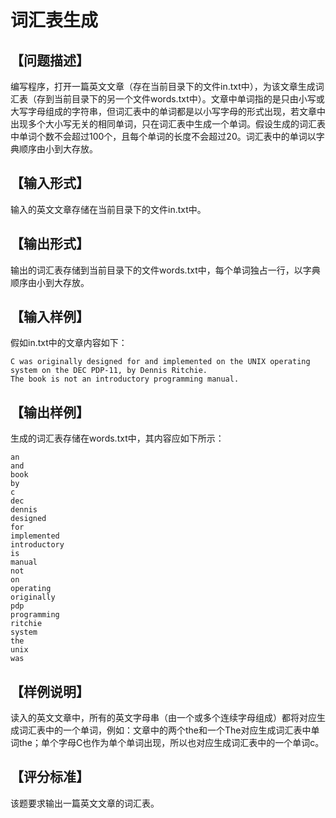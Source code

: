 # 词汇表生成

## 【问题描述】

编写程序，打开一篇英文文章（存在当前目录下的文件in.txt中），为该文章生成词汇表（存到当前目录下的另一个文件words.txt中）。文章中单词指的是只由小写或大写字母组成的字符串，但词汇表中的单词都是以小写字母的形式出现，若文章中出现多个大小写无关的相同单词，只在词汇表中生成一个单词。假设生成的词汇表中单词个数不会超过100个，且每个单词的长度不会超过20。词汇表中的单词以字典顺序由小到大存放。

## 【输入形式】

输入的英文文章存储在当前目录下的文件in.txt中。

## 【输出形式】

输出的词汇表存储到当前目录下的文件words.txt中，每个单词独占一行，以字典顺序由小到大存放。

## 【输入样例】

假如in.txt中的文章内容如下：

```
C was originally designed for and implemented on the UNIX operating system on the DEC PDP-11, by Dennis Ritchie.
The book is not an introductory programming manual.
```
## 【输出样例】

生成的词汇表存储在words.txt中，其内容应如下所示：
```
an
and
book
by
c
dec
dennis
designed
for
implemented
introductory
is
manual
not
on
operating
originally
pdp
programming
ritchie
system
the
unix
was
```

## 【样例说明】

读入的英文文章中，所有的英文字母串（由一个或多个连续字母组成）都将对应生成词汇表中的一个单词，例如：文章中的两个the和一个The对应生成词汇表中单词the；单个字母C也作为单个单词出现，所以也对应生成词汇表中的一个单词c。

## 【评分标准】

该题要求输出一篇英文文章的词汇表。